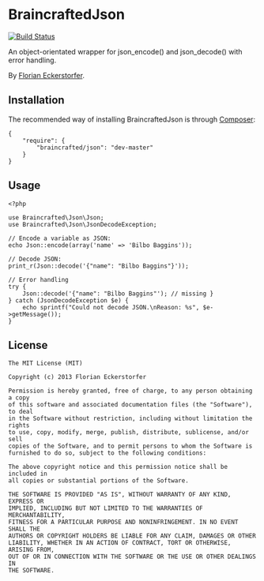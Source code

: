 BraincraftedJson
================

[![Build Status](https://travis-ci.org/braincrafted/json.png)](https://travis-ci.org/braincrafted/json)

An object-orientated wrapper for json_encode() and json_decode() with error handling.

By [Florian Eckerstorfer](http://florian.ec).

Installation
------------

The recommended way of installing BraincraftedJson is through [Composer](http://getcomposer.org):

    {
        "require": {
            "braincrafted/json": "dev-master"
        }
    }

Usage
-----

    <?php

    use Braincrafted\Json\Json;
    use Braincrafted\Json\JsonDecodeException;

    // Encode a variable as JSON:
    echo Json::encode(array('name' => 'Bilbo Baggins'));

    // Decode JSON:
    print_r(Json::decode('{"name": "Bilbo Baggins"}'));

    // Error handling
    try {
        Json::decode('{"name": "Bilbo Baggins"'); // missing }
    } catch (JsonDecodeException $e) {
        echo sprintf("Could not decode JSON.\nReason: %s", $e->getMessage());
    }


License
-------

```
The MIT License (MIT)

Copyright (c) 2013 Florian Eckerstorfer

Permission is hereby granted, free of charge, to any person obtaining a copy
of this software and associated documentation files (the "Software"), to deal
in the Software without restriction, including without limitation the rights
to use, copy, modify, merge, publish, distribute, sublicense, and/or sell
copies of the Software, and to permit persons to whom the Software is
furnished to do so, subject to the following conditions:

The above copyright notice and this permission notice shall be included in
all copies or substantial portions of the Software.

THE SOFTWARE IS PROVIDED "AS IS", WITHOUT WARRANTY OF ANY KIND, EXPRESS OR
IMPLIED, INCLUDING BUT NOT LIMITED TO THE WARRANTIES OF MERCHANTABILITY,
FITNESS FOR A PARTICULAR PURPOSE AND NONINFRINGEMENT. IN NO EVENT SHALL THE
AUTHORS OR COPYRIGHT HOLDERS BE LIABLE FOR ANY CLAIM, DAMAGES OR OTHER
LIABILITY, WHETHER IN AN ACTION OF CONTRACT, TORT OR OTHERWISE, ARISING FROM,
OUT OF OR IN CONNECTION WITH THE SOFTWARE OR THE USE OR OTHER DEALINGS IN
THE SOFTWARE.
```
